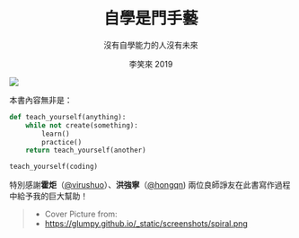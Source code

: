 
<h1 style='text-align:center'>自學是門手藝</h1>

<p style='text-align:center'>沒有自學能力的人沒有未來</p>

<p style='text-align:center'>李笑來 2019</p>

![](../images/learning-curve-spiral.png)

本書內容無非是：
```python
def teach_yourself(anything):
    while not create(something):
        learn()
        practice()
    return teach_yourself(another)

teach_yourself(coding)
```
特別感謝**霍炬**（[@virushuo](https://github.com/virushuo)）、**洪強寧**（[@hongqn](https://github.com/hongqn)) 兩位良師諍友在此書寫作過程中給予我的巨大幫助！

> * Cover Picture from:
> * https://glumpy.github.io/_static/screenshots/spiral.png
